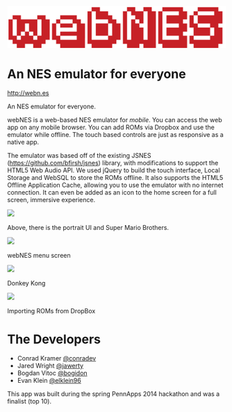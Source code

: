 ![](images/logo.png)

An NES emulator for everyone
=======


<http://webn.es>


An NES emulator for everyone.

webNES is a web-based NES emulator for *mobile*. You can access the web app on any mobile browser. You can add ROMs via Dropbox and use the emulator while offline. The touch based controls are just as responsive as a native app.

The emulator was based off of the existing JSNES (<https://github.com/bfirsh/jsnes>) library, with modifications to support the HTML5 Web Audio API. We used jQuery to build the touch interface, Local Storage and WebSQL to store the ROMs offline. It also supports the HTML5 Offline Application Cache, allowing you to use the emulator with no internet connection. It can even be added as an icon to the home screen for a full screen, immersive experience.

<img src="https://raw2.github.com/conradev/webn.es/master/images/s1.PNG" style="width: 200px;"/>

Above, there is the portrait UI and Super Mario Brothers. 

<img src="https://raw2.github.com/conradev/webn.es/master/images/s2.PNG" style="width: 200px;"/>

webNES menu screen

<img src="https://raw2.github.com/conradev/webn.es/master/images/s3.PNG" style="width: 200px;"/>

Donkey Kong

<img src="https://raw2.github.com/conradev/webn.es/master/images/s4.PNG" width= "200px"/>

Importing ROMs from DropBox

The Developers
========
* Conrad Kramer [@conradev](https://github.com/conradev)
* Jared Wright [@jawerty](https://github.com/jawerty)
* Bogdan Vitoc [@bogidon](https://github.com/bogidon)
* Evan Klein [@elklein96](http://github.com/elklein96)

This app was built during the spring PennApps 2014 hackathon and was a finalist (top 10).